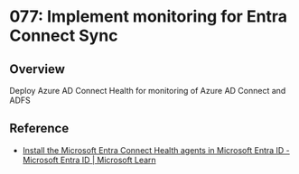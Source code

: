 # 077: Implement monitoring for Entra Connect Sync

## Overview

Deploy Azure AD Connect Health for monitoring of Azure AD Connect and ADFS

## Reference

* [Install the Microsoft Entra Connect Health agents in Microsoft Entra ID - Microsoft Entra ID | Microsoft Learn](https://learn.microsoft.com/en-us/entra/identity/hybrid/connect/how-to-connect-health-agent-install)

